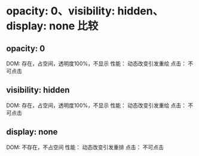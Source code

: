 # opacity: 0、visibility: hidden、display: none 比较

## opacity: 0
  DOM: 存在，占空间，透明度100%，不显示
  性能： 动态改变引发重绘
  点击： 不可点击

## visibility: hidden
  DOM: 存在，占空间，透明度100%，不显示
  性能： 动态改变引发重绘
  点击： 不可点击

## display: none
  DOM: 不存在，不占空间
  性能： 动态改变引发重排
  点击： 不可点击